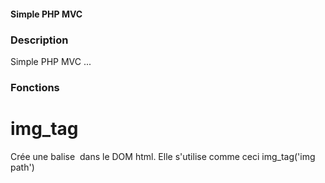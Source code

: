 #### Simple PHP MVC

### Description
 Simple PHP MVC ...

### Fonctions
  # img_tag
   Crée une balise <img></img> dans le DOM html. 
   Elle s'utilise comme ceci img_tag('img path')
